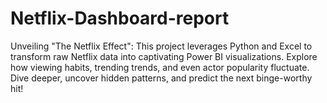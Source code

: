 # Netflix-Dashboard-report
Unveiling "The Netflix Effect": This project leverages Python and Excel to transform raw Netflix data into captivating Power BI visualizations. Explore how viewing habits, trending trends, and even actor popularity fluctuate. Dive deeper, uncover hidden patterns, and predict the next binge-worthy hit!
